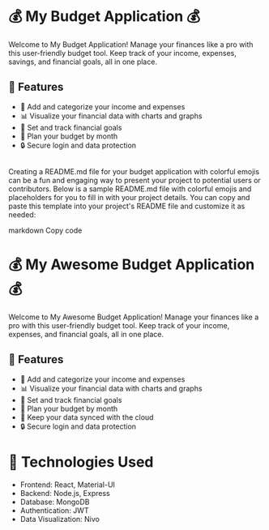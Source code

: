 # 💰 My Budget Application 💰

Welcome to My Budget Application! Manage your finances like a pro with this user-friendly budget tool. Keep track of your income, expenses, savings, and financial goals, all in one place.

## 📌 Features

- 💸 Add and categorize your income and expenses
- 📊 Visualize your financial data with charts and graphs
- 🎯 Set and track financial goals
- 📅 Plan your budget by month
- 🔒 Secure login and data protection
## 
Creating a README.md file for your budget application with colorful emojis can be a fun and engaging way to present your project to potential users or contributors. Below is a sample README.md file with colorful emojis and placeholders for you to fill in with your project details. You can copy and paste this template into your project's README file and customize it as needed:

markdown
Copy code
# 💰 My Awesome Budget Application 💰

Welcome to My Awesome Budget Application! Manage your finances like a pro with this user-friendly budget tool. Keep track of your income, expenses, and financial goals, all in one place.

## 📌 Features

- 💸 Add and categorize your income and expenses
- 📊 Visualize your financial data with charts and graphs
- 🎯 Set and track financial goals
- 📅 Plan your budget by month
- 🔄 Keep your data synced with the cloud
- 🔒 Secure login and data protection

# 🤖 Technologies Used
- Frontend: React, Material-UI
- Backend: Node.js, Express
- Database: MongoDB
- Authentication: JWT
- Data Visualization: Nivo

